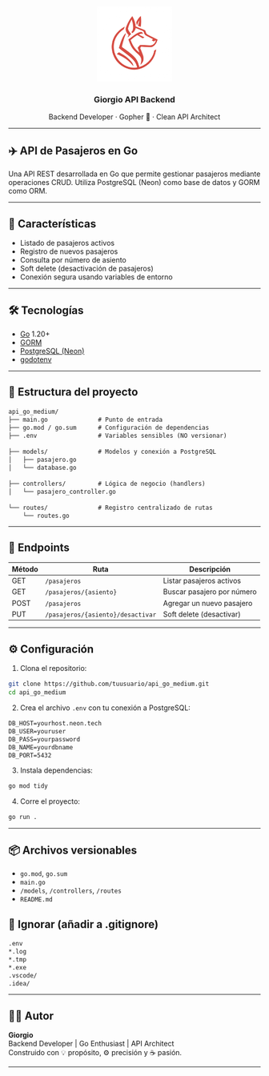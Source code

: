 <p align="center">
  <img src="assets/logo.png" width="150" alt="Logo Giorgio">
</p>

<h3 align="center">Giorgio API Backend</h3>
<p align="center">
  Backend Developer · Gopher 🐹 · Clean API Architect
</p>

---

## ✈️ API de Pasajeros en Go

Una API REST desarrollada en Go que permite gestionar pasajeros mediante operaciones CRUD. Utiliza PostgreSQL (Neon) como base de datos y GORM como ORM.

---

## 🚀 Características

- Listado de pasajeros activos
- Registro de nuevos pasajeros
- Consulta por número de asiento
- Soft delete (desactivación de pasajeros)
- Conexión segura usando variables de entorno

---

## 🛠 Tecnologías

- [Go](https://golang.org/) 1.20+
- [GORM](https://gorm.io/)
- [PostgreSQL (Neon)](https://neon.tech/)
- [godotenv](https://github.com/joho/godotenv)

---

## 📁 Estructura del proyecto

```
api_go_medium/
├── main.go              # Punto de entrada
├── go.mod / go.sum      # Configuración de dependencias
├── .env                 # Variables sensibles (NO versionar)

├── models/              # Modelos y conexión a PostgreSQL
│   ├── pasajero.go
│   └── database.go

├── controllers/         # Lógica de negocio (handlers)
│   └── pasajero_controller.go

└── routes/              # Registro centralizado de rutas
    └── routes.go
```

---

## 🧪 Endpoints

| Método | Ruta                              | Descripción                |
| ------ | --------------------------------- | -------------------------- |
| GET    | `/pasajeros`                      | Listar pasajeros activos   |
| GET    | `/pasajeros/{asiento}`            | Buscar pasajero por número |
| POST   | `/pasajeros`                      | Agregar un nuevo pasajero  |
| PUT    | `/pasajeros/{asiento}/desactivar` | Soft delete (desactivar)   |

---

## ⚙️ Configuración

1. Clona el repositorio:

```bash
git clone https://github.com/tuusuario/api_go_medium.git
cd api_go_medium
```

2. Crea el archivo `.env` con tu conexión a PostgreSQL:

```env
DB_HOST=yourhost.neon.tech
DB_USER=youruser
DB_PASS=yourpassword
DB_NAME=yourdbname
DB_PORT=5432
```

3. Instala dependencias:

```bash
go mod tidy
```

4. Corre el proyecto:

```bash
go run .
```

---

## 📦 Archivos versionables

- `go.mod`, `go.sum`
- `main.go`
- `/models`, `/controllers`, `/routes`
- `README.md`

## 🚫 Ignorar (añadir a .gitignore)

```
.env
*.log
*.tmp
*.exe
.vscode/
.idea/
```

---

## 👨‍💻 Autor

**Giorgio**  
Backend Developer | Go Enthusiast | API Architect  
Construido con 💡 propósito, ⚙️ precisión y ☕ pasión.

---
